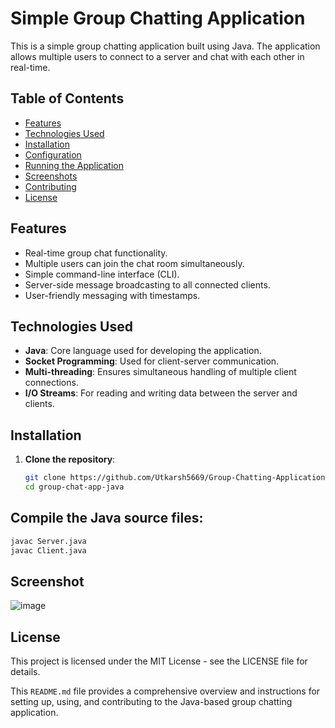 # Simple Group Chatting Application

This is a simple group chatting application built using Java. The application allows multiple users to connect to a server and chat with each other in real-time.

## Table of Contents

- [Features](#features)
- [Technologies Used](#technologies-used)
- [Installation](#installation)
- [Configuration](#configuration)
- [Running the Application](#running-the-application)
- [Screenshots](#screenshots)
- [Contributing](#contributing)
- [License](#license)

## Features

- Real-time group chat functionality.
- Multiple users can join the chat room simultaneously.
- Simple command-line interface (CLI).
- Server-side message broadcasting to all connected clients.
- User-friendly messaging with timestamps.

## Technologies Used

- **Java**: Core language used for developing the application.
- **Socket Programming**: Used for client-server communication.
- **Multi-threading**: Ensures simultaneous handling of multiple client connections.
- **I/O Streams**: For reading and writing data between the server and clients.

## Installation

1. **Clone the repository**:
   ```bash
   git clone https://github.com/Utkarsh5669/Group-Chatting-Application.git
   cd group-chat-app-java

## Compile the Java source files:

```bash
javac Server.java
javac Client.java
```
## Screenshot

![image](https://github.com/user-attachments/assets/1e4d6f39-1e33-4324-b9bf-8b5cdb9ca782)


## License
This project is licensed under the MIT License - see the LICENSE file for details.

This `README.md` file provides a comprehensive overview and instructions for setting up, using, and contributing to the Java-based group chatting application.
